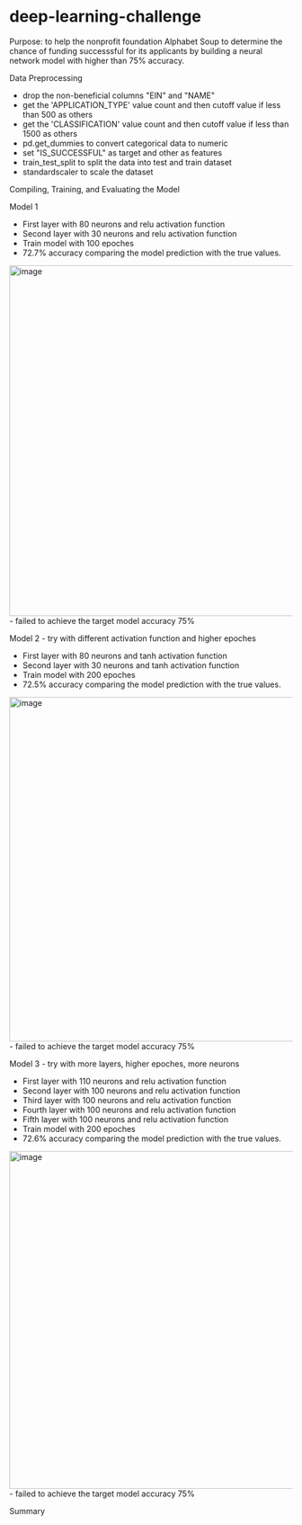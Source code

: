 # deep-learning-challenge
Purpose: to help the nonprofit foundation Alphabet Soup to determine the chance of funding successsful for its applicants by building a neural network model with higher than 75% accuracy. 

Data Preprocessing
- drop the non-beneficial columns "EIN" and "NAME" 
- get the 'APPLICATION_TYPE' value count and then cutoff value if less than 500 as others 
- get the 'CLASSIFICATION' value count and then cutoff value if less than 1500 as others 
- pd.get_dummies to convert categorical data to numeric
- set "IS_SUCCESSFUL" as target and other as features 
- train_test_split to split the data into test and train dataset
- standardscaler to scale the dataset

Compiling, Training, and Evaluating the Model

Model 1 
- First layer with 80 neurons and relu activation function
- Second layer with 30 neurons and relu activation function
- Train model with 100 epoches
- 72.7% accuracy comparing the model prediction with the true values.  
<img width="624" alt="image" src="https://user-images.githubusercontent.com/118244319/236704483-822023a8-6c2e-4a1a-a211-9ed43e8aaca2.png">
- failed to achieve the target model accuracy 75%

Model 2 - try with different activation function and higher epoches
- First layer with 80 neurons and tanh activation function
- Second layer with 30 neurons and tanh activation function
- Train model with 200 epoches
- 72.5% accuracy comparing the model prediction with the true values.  
<img width="613" alt="image" src="https://user-images.githubusercontent.com/118244319/236704612-8b52d761-8bca-4eb9-a68c-b8e8465fdf74.png">
- failed to achieve the target model accuracy 75%

Model 3 - try with more layers, higher epoches, more neurons
- First layer with 110 neurons and relu activation function
- Second layer with 100 neurons and relu activation function
- Third layer with 100 neurons and relu activation function
- Fourth layer with 100 neurons and relu activation function
- Fifth layer with 100 neurons and relu activation function
- Train model with 200 epoches
- 72.6% accuracy comparing the model prediction with the true values. 
<img width="601" alt="image" src="https://user-images.githubusercontent.com/118244319/236705443-7772d3f6-8b3d-422e-8bc1-3f0589e0e65a.png">
- failed to achieve the target model accuracy 75%

Summary 

